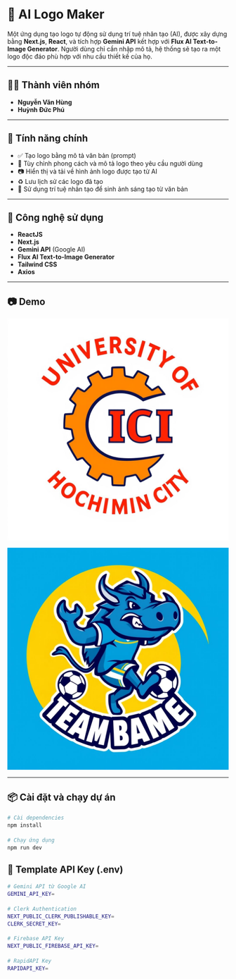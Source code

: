 # 🎨 AI Logo Maker

Một ứng dụng tạo logo tự động sử dụng trí tuệ nhân tạo (AI), được xây dựng bằng **Next.js**, **React**, và tích hợp **Gemini API** kết hợp với **Flux AI Text-to-Image Generator**. Người dùng chỉ cần nhập mô tả, hệ thống sẽ tạo ra một logo độc đáo phù hợp với nhu cầu thiết kế của họ.

---

## 👨‍💻 Thành viên nhóm

- **Nguyễn Văn Hùng**
- **Huỳnh Đức Phú**

---

## 🚀 Tính năng chính

- ✅ Tạo logo bằng mô tả văn bản (prompt)
- 🎯 Tùy chỉnh phong cách và mô tả logo theo yêu cầu người dùng
- 📷 Hiển thị và tải về hình ảnh logo được tạo từ AI
- ♻️ Lưu lịch sử các logo đã tạo
- 🧠 Sử dụng trí tuệ nhân tạo để sinh ảnh sáng tạo từ văn bản

---

## 🧰 Công nghệ sử dụng

- **ReactJS**
- **Next.js**
- **Gemini API** (Google AI)
- **Flux AI Text-to-Image Generator**
- **Tailwind CSS**
- **Axios**

---

## 📷 Demo

![Logo Demo 1](./public/imgs-for-carousel-and-readme/img-1.png)

![Logo Demo 2](./public/imgs-for-carousel-and-readme/img-2.png)

---

## 📦 Cài đặt và chạy dự án

```bash
# Cài dependencies
npm install

# Chạy ứng dụng
npm run dev
```

## 🔐 Template API Key (.env)

```bash
# Gemini API từ Google AI
GEMINI_API_KEY=

# Clerk Authentication
NEXT_PUBLIC_CLERK_PUBLISHABLE_KEY=
CLERK_SECRET_KEY=

# Firebase API Key
NEXT_PUBLIC_FIREBASE_API_KEY=

# RapidAPI Key
RAPIDAPI_KEY=
```
